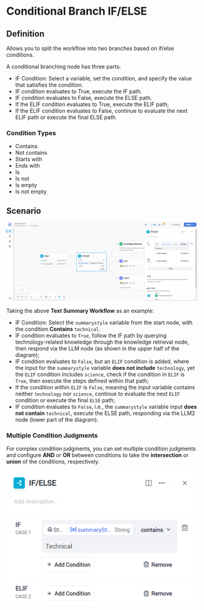 # Conditional Branch IF/ELSE

## Definition

Allows you to split the workflow into two branches based on if/else conditions.

A conditional branching node has three parts:

- IF Condition: Select a variable, set the condition, and specify the value that satisfies the condition.
- IF condition evaluates to True, execute the IF path.
- IF condition evaluates to False, execute the ELSE path.
- If the ELIF condition evaluates to True, execute the ELIF path;
- If the ELIF condition evaluates to False, continue to evaluate the next ELIF path or execute the final ELSE path.

### Condition Types

- Contains
- Not contains
- Starts with
- Ends with
- Is
- Is not
- Is empty
- Is not empty

## Scenario

![text_summary_workflow](/Workflow//Node_Description/images/text_summary_workflow.png)

Taking the above **Text Summary Workflow** as an example:

- IF Condition: Select the ```summarystyle``` variable from the start node, with the condition **Contains** ```technical```.
- IF condition evaluates to ```True```, follow the IF path by querying technology-related knowledge through the knowledge retrieval node, then respond via the LLM node (as shown in the upper half of the diagram);
- IF condition evaluates to ```False```, but an ```ELIF``` condition is added, where the input for the ```summarystyle``` variable **does not include** ```technology```, yet the ```ELIF``` condition includes ```science```, check if the condition in ```ELIF``` is ```True```, then execute the steps defined within that path;
- If the condition within ```ELIF``` is ```False```, meaning the input variable contains neither ```technology``` nor ```science```, continue to evaluate the next ```ELIF``` condition or execute the final ```ELSE``` path;
- IF condition evaluates to ```False```, i.e., the ```summarystyle``` variable input **does not contain** ```technical```, execute the ELSE path, responding via the LLM2 node (lower part of the diagram).

### Multiple Condition Judgments

For complex condition judgments, you can set multiple condition judgments and configure **AND** or **OR** between conditions to take the **intersection** or **union** of the conditions, respectively.

![mutiple_condition_judgments](/Workflow//Node_Description/images/mutiple_condition_judgments.png)